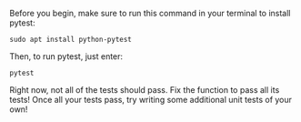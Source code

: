 Before you begin, make sure to run this command in your terminal to install pytest:
```
sudo apt install python-pytest
```
Then, to run pytest, just enter:
```
pytest
```
Right now, not all of the tests should pass. Fix the function to pass all its tests! Once all your tests pass, try writing some additional unit tests of your own!